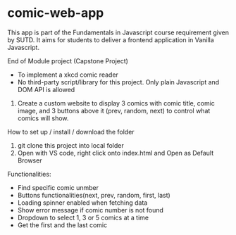 ﻿# comic-web-app

This app is part of the Fundamentals in Javascript course requirement given by SUTD. It aims for students to deliver a frontend application in Vanilla Javascript.

End of Module project (Capstone Project)

- To implement a xkcd comic reader
- No third-party script/library for this project. Only plain Javascript and DOM API is allowed

1.  Create a custom website to display 3 comics with comic title, comic image, and 3 buttons above it (prev, random, next) to control what comics will show.

How to set up / install / download the folder

1. git clone this project into local folder
2. Open with VS code, right click onto index.html and Open as Default Browser

Functionalities:

- Find specific comic unmber
- Buttons functionalities(next, prev, random, first, last)
- Loading spinner enabled when fetching data
- Show error message if comic number is not found
- Dropdown to select 1, 3 or 5 comics at a time
- Get the first and the last comic
